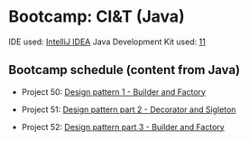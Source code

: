# Bootcamp: CI&T (Java)

IDE used: [IntelliJ IDEA](https://www.jetbrains.com/idea/)
Java Development Kit used: [11](https://www.oracle.com/java/technologies/downloads/)

## Bootcamp schedule (content from Java)
- Project 50: [Design pattern 1 - Builder and Factory](https://github.com/jmmaraociandt/tc-hbtn-design-patterns/tree/main/0x00)

- Project 51: [Design pattern part 2 - Decorator and Sigleton](https://github.com/jmmaraociandt/tc-hbtn-design-patterns/tree/main/0x01)

- Project 52: [Design pattern part 3 - Builder and Factory](https://github.com/jmmaraociandt/tc-hbtn-design-patterns/tree/main/0x02)